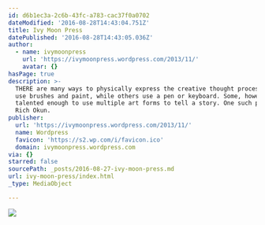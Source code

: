 ```yaml
---
id: d6b1ec3a-2c6b-43fc-a783-cac37f0a0702
dateModified: '2016-08-28T14:43:04.751Z'
title: Ivy Moon Press
datePublished: '2016-08-28T14:43:05.036Z'
author:
  - name: ivymoonpress
    url: 'https://ivymoonpress.wordpress.com/2013/11/'
    avatar: {}
hasPage: true
description: >-
  THERE are many ways to physically express the creative thought process. Some
  use brushes and paint, while others use a pen or keyboard. Some, however, are
  talented enough to use multiple art forms to tell a story. One such person is
  Rich Okun.
publisher:
  url: 'https://ivymoonpress.wordpress.com/2013/11/'
  name: Wordpress
  favicon: 'https://s2.wp.com/i/favicon.ico'
  domain: ivymoonpress.wordpress.com
via: {}
starred: false
sourcePath: _posts/2016-08-27-ivy-moon-press.md
url: ivy-moon-press/index.html
_type: MediaObject

---
```

![](https://the-grid-user-content.s3-us-west-2.amazonaws.com/8924d264-ba3a-4294-875d-697879f3089c.jpg)